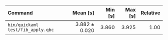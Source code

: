 | Command | Mean [s] | Min [s] | Max [s] | Relative |
|:---|---:|---:|---:|---:|
| `bin/quickaml test/fib_apply.qbc` | 3.882 ± 0.020 | 3.860 | 3.925 | 1.00 |
